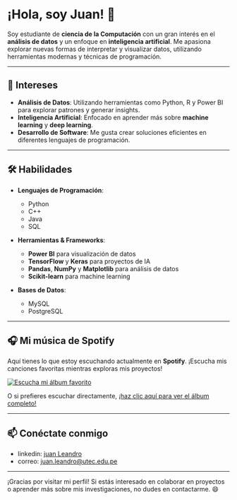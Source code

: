 # ¡Hola, soy Juan! 👋

Soy estudiante de **ciencia de la Computación** con un gran interés en el **análisis de datos** y un enfoque en **inteligencia artificial**. Me apasiona explorar nuevas formas de interpretar y visualizar datos, utilizando herramientas modernas y técnicas de programación.

---

## 🧠 Intereses

- **Análisis de Datos**: Utilizando herramientas como Python, R y Power BI para explorar patrones y generar insights.
- **Inteligencia Artificial**: Enfocado en aprender más sobre **machine learning** y **deep learning**.
- **Desarrollo de Software**: Me gusta crear soluciones eficientes en diferentes lenguajes de programación.

---

## 🛠 Habilidades

- **Lenguajes de Programación**:
  - Python
  - C++
  - Java
  - SQL

- **Herramientas & Frameworks**:
  - **Power BI** para visualización de datos
  - **TensorFlow** y **Keras** para proyectos de IA
  - **Pandas**, **NumPy** y **Matplotlib** para análisis de datos
  - **Scikit-learn** para machine learning

- **Bases de Datos**:
  - MySQL
  - PostgreSQL

---

## 🎧 Mi música de Spotify

Aquí tienes lo que estoy escuchando actualmente en **Spotify**. ¡Escucha mis canciones favoritas mientras exploras mis proyectos!

[![Escucha mi álbum favorito](https://i.scdn.co/image/ab67616d0000b2738e6b1ff17a6d597fdf84c8f5)](https://open.spotify.com/intl-es/album/38TJ5X61VQmV0jPkiE786Q?si=ZvYvM495Rpef07fMJas4TQ)

O si prefieres escuchar directamente, [¡haz clic aquí para ver el álbum completo!](https://open.spotify.com/intl-es/album/38TJ5X61VQmV0jPkiE786Q?si=ZvYvM495Rpef07fMJas4TQ)

---

## 📫 Conéctate conmigo

- linkedin: [juan Leandro](https://www.linkedin.com/in/juan-jose-leandro-blas-534333278/)
- correo: [juan.leandro@utec.edu.pe](juan.leandro@utec.edu.pe)

---

¡Gracias por visitar mi perfil! Si estás interesado en colaborar en proyectos o aprender más sobre mis investigaciones, no dudes en contactarme. 😄

